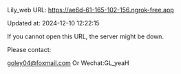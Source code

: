 Lily_web URL: https://ae6d-61-165-102-156.ngrok-free.app

Updated at: 2024-12-10 12:22:15

If you cannot open this URL, the server might be down.

Please contact: 

goley04@foxmail.com Or Wechat:GL_yeaH